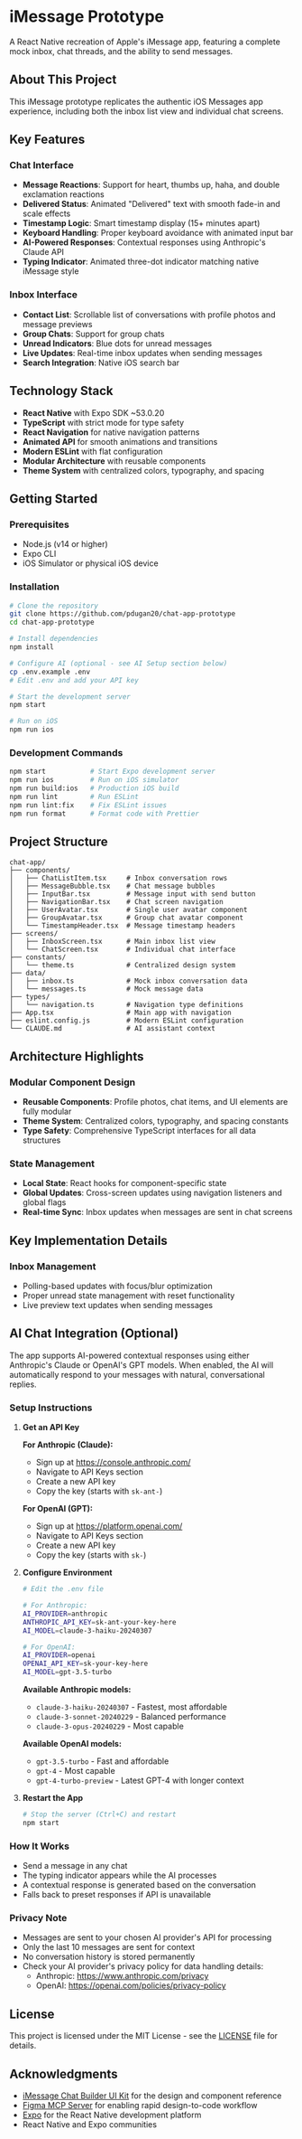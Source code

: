 # iMessage Prototype

A React Native recreation of Apple's iMessage app, featuring a complete mock inbox, chat threads, and the ability to send messages.

## About This Project

This iMessage prototype replicates the authentic iOS Messages app experience, including both the inbox list view and individual chat screens.

## Key Features

### Chat Interface

- **Message Reactions**: Support for heart, thumbs up, haha, and double exclamation reactions
- **Delivered Status**: Animated "Delivered" text with smooth fade-in and scale effects
- **Timestamp Logic**: Smart timestamp display (15+ minutes apart)
- **Keyboard Handling**: Proper keyboard avoidance with animated input bar
- **AI-Powered Responses**: Contextual responses using Anthropic's Claude API
- **Typing Indicator**: Animated three-dot indicator matching native iMessage style

### Inbox Interface

- **Contact List**: Scrollable list of conversations with profile photos and message previews
- **Group Chats**: Support for group chats
- **Unread Indicators**: Blue dots for unread messages
- **Live Updates**: Real-time inbox updates when sending messages
- **Search Integration**: Native iOS search bar

## Technology Stack

- **React Native** with Expo SDK ~53.0.20
- **TypeScript** with strict mode for type safety
- **React Navigation** for native navigation patterns
- **Animated API** for smooth animations and transitions
- **Modern ESLint** with flat configuration
- **Modular Architecture** with reusable components
- **Theme System** with centralized colors, typography, and spacing

## Getting Started

### Prerequisites

- Node.js (v14 or higher)
- Expo CLI
- iOS Simulator or physical iOS device

### Installation

```bash
# Clone the repository
git clone https://github.com/pdugan20/chat-app-prototype
cd chat-app-prototype

# Install dependencies
npm install

# Configure AI (optional - see AI Setup section below)
cp .env.example .env
# Edit .env and add your API key

# Start the development server
npm start

# Run on iOS
npm run ios
```

### Development Commands

```bash
npm start           # Start Expo development server
npm run ios         # Run on iOS simulator
npm run build:ios   # Production iOS build
npm run lint        # Run ESLint
npm run lint:fix    # Fix ESLint issues
npm run format      # Format code with Prettier
```

## Project Structure

```
chat-app/
├── components/
│   ├── ChatListItem.tsx     # Inbox conversation rows
│   ├── MessageBubble.tsx    # Chat message bubbles
│   ├── InputBar.tsx         # Message input with send button
│   ├── NavigationBar.tsx    # Chat screen navigation
│   ├── UserAvatar.tsx       # Single user avatar component
│   ├── GroupAvatar.tsx      # Group chat avatar component
│   └── TimestampHeader.tsx  # Message timestamp headers
├── screens/
│   ├── InboxScreen.tsx      # Main inbox list view
│   └── ChatScreen.tsx       # Individual chat interface
├── constants/
│   └── theme.ts             # Centralized design system
├── data/
│   ├── inbox.ts             # Mock inbox conversation data
│   └── messages.ts          # Mock message data
├── types/
│   └── navigation.ts        # Navigation type definitions
├── App.tsx                  # Main app with navigation
├── eslint.config.js         # Modern ESLint configuration
└── CLAUDE.md                # AI assistant context
```

## Architecture Highlights

### Modular Component Design

- **Reusable Components**: Profile photos, chat items, and UI elements are fully modular
- **Theme System**: Centralized colors, typography, and spacing constants
- **Type Safety**: Comprehensive TypeScript interfaces for all data structures

### State Management

- **Local State**: React hooks for component-specific state
- **Global Updates**: Cross-screen updates using navigation listeners and global flags
- **Real-time Sync**: Inbox updates when messages are sent in chat screens

## Key Implementation Details

### Inbox Management

- Polling-based updates with focus/blur optimization
- Proper unread state management with reset functionality
- Live preview text updates when sending messages

## AI Chat Integration (Optional)

The app supports AI-powered contextual responses using either Anthropic's Claude or OpenAI's GPT models. When enabled, the AI will automatically respond to your messages with natural, conversational replies.

### Setup Instructions

1. **Get an API Key**

   **For Anthropic (Claude):**
   - Sign up at https://console.anthropic.com/
   - Navigate to API Keys section
   - Create a new API key
   - Copy the key (starts with `sk-ant-`)

   **For OpenAI (GPT):**
   - Sign up at https://platform.openai.com/
   - Navigate to API Keys section
   - Create a new API key
   - Copy the key (starts with `sk-`)

2. **Configure Environment**
   ```bash
   # Edit the .env file
   
   # For Anthropic:
   AI_PROVIDER=anthropic
   ANTHROPIC_API_KEY=sk-ant-your-key-here
   AI_MODEL=claude-3-haiku-20240307
   
   # For OpenAI:
   AI_PROVIDER=openai
   OPENAI_API_KEY=sk-your-key-here
   AI_MODEL=gpt-3.5-turbo
   ```
   
   **Available Anthropic models:**
   - `claude-3-haiku-20240307` - Fastest, most affordable
   - `claude-3-sonnet-20240229` - Balanced performance
   - `claude-3-opus-20240229` - Most capable
   
   **Available OpenAI models:**
   - `gpt-3.5-turbo` - Fast and affordable
   - `gpt-4` - Most capable
   - `gpt-4-turbo-preview` - Latest GPT-4 with longer context

3. **Restart the App**
   ```bash
   # Stop the server (Ctrl+C) and restart
   npm start
   ```

### How It Works

- Send a message in any chat
- The typing indicator appears while the AI processes
- A contextual response is generated based on the conversation
- Falls back to preset responses if API is unavailable

### Privacy Note

- Messages are sent to your chosen AI provider's API for processing
- Only the last 10 messages are sent for context
- No conversation history is stored permanently
- Check your AI provider's privacy policy for data handling details:
  - Anthropic: https://www.anthropic.com/privacy
  - OpenAI: https://openai.com/policies/privacy-policy

## License

This project is licensed under the MIT License - see the [LICENSE](LICENSE) file for details.

## Acknowledgments

- [iMessage Chat Builder UI Kit](https://www.figma.com/community/file/1519446101653617639/imessage-chat-builder) for the design and component reference
- [Figma MCP Server](https://help.figma.com/hc/en-us/articles/32132100833559-Guide-to-the-Dev-Mode-MCP-Server) for enabling rapid design-to-code workflow
- [Expo](https://expo.dev) for the React Native development platform
- React Native and Expo communities
